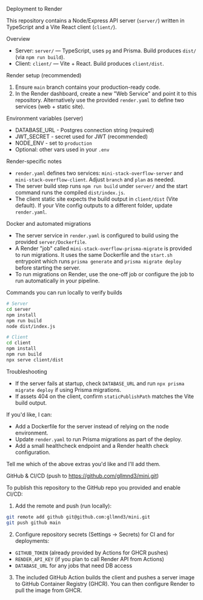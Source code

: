 Deployment to Render

This repository contains a Node/Express API server (`server/`) written in TypeScript and a Vite React client (`client/`).

Overview
- Server: `server/` — TypeScript, uses `pg` and Prisma. Build produces `dist/` (via `npm run build`).
- Client: `client/` — Vite + React. Build produces `client/dist`.

Render setup (recommended)
1. Ensure `main` branch contains your production-ready code.
2. In the Render dashboard, create a new "Web Service" and point it to this repository. Alternatively use the provided `render.yaml` to define two services (web + static site).

Environment variables (server)
- DATABASE_URL - Postgres connection string (required)
- JWT_SECRET - secret used for JWT (recommended)
- NODE_ENV - set to `production`
- Optional: other vars used in your `.env`

Render-specific notes
- `render.yaml` defines two services: `mini-stack-overflow-server` and `mini-stack-overflow-client`. Adjust `branch` and `plan` as needed.
- The server build step runs `npm run build` under `server/` and the start command runs the compiled `dist/index.js`.
- The client static site expects the build output in `client/dist` (Vite default). If your Vite config outputs to a different folder, update `render.yaml`.

Docker and automated migrations
- The server service in `render.yaml` is configured to build using the provided `server/Dockerfile`.
- A Render "job" called `mini-stack-overflow-prisma-migrate` is provided to run migrations. It uses the same Dockerfile and the `start.sh` entrypoint which runs `prisma generate` and `prisma migrate deploy` before starting the server.
- To run migrations on Render, use the one-off job or configure the job to run automatically in your pipeline.

Commands you can run locally to verify builds
```bash
# Server
cd server
npm install
npm run build
node dist/index.js

# Client
cd client
npm install
npm run build
npx serve client/dist
```

Troubleshooting
- If the server fails at startup, check `DATABASE_URL` and run `npx prisma migrate deploy` if using Prisma migrations.
- If assets 404 on the client, confirm `staticPublishPath` matches the Vite build output.

If you'd like, I can:
- Add a Dockerfile for the server instead of relying on the node environment.
- Update `render.yaml` to run Prisma migrations as part of the deploy.
- Add a small healthcheck endpoint and a Render health check configuration.

Tell me which of the above extras you'd like and I'll add them.

GitHub & CI/CD (push to https://github.com/gllmnd3/mini.git)

To publish this repository to the GitHub repo you provided and enable CI/CD:

1. Add the remote and push (run locally):

```bash
git remote add github git@github.com:gllmnd3/mini.git
git push github main
```

2. Configure repository secrets (Settings → Secrets) for CI and for deployments:
- `GITHUB_TOKEN` (already provided by Actions for GHCR pushes)
- `RENDER_API_KEY` (if you plan to call Render API from Actions)
- `DATABASE_URL` for any jobs that need DB access

3. The included GitHub Action builds the client and pushes a server image to GitHub Container Registry (GHCR). You can then configure Render to pull the image from GHCR.


